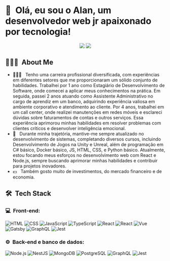 <h1>👋 &nbsp;Olá, eu sou o Alan, um desenvolvedor web jr apaixonado por tecnologia!</h1>
<p align="center">
<a href="https://www.linkedin.com/in/devalanferreira/"><img src="https://img.shields.io/badge"/></a>
<a href="mailto:alanferreira-@outlook.com"><img src="https://img.shields.io/badge/-alanferreira-@outlook.com-D14836?style=flat-square&logo=Outlook&logoColor=white"/></a>
</p>

<h2> 👨🏻‍💻 &nbsp;About Me </h2>

- 👨🏻‍💻 &nbsp; Tenho uma carreira profissional diversificada, com experiências em diferentes setores que me proporcionaram um sólido conjunto de habilidades. Trabalhei por 1 ano como Estagiário de Desenvolvimento de Software, onde comecei a aplicar meus conhecimentos na prática. Em seguida, passei 2 anos atuando como Assistente Administrativo no cargo de aprendiz em um banco, adquirindo experiência valiosa em ambiente corporativo e atendimento ao cliente. Por 4 anos, trabalhei em um call center, onde realizei manutenções em redes móveis e esclareci dúvidas sobre faturamentos de contas e outros serviços. Essa experiência aprimorou minhas habilidades em resolver problemas com clientes críticos e desenvolver inteligência emocional.
- 🚀 &nbsp; Durante minha trajetória, mantive-me sempre atualizado no desenvolvimento de sistemas, completando diversos cursos, incluindo Desenvolvimento de Jogos na Unity e Unreal, além de programação em C# básico, Docker básico, JS, HTML, CSS, e Python básico. Atualmente, estou focando meus esforços no desenvolvimento web com React e Node.js, sempre buscando aprimorar minhas habilidades e contribuir para projetos inovadores.
- 💵 &nbsp; Também gosto muito de investimentos, do mercado financeiro e de economia.

<h2> 🛠 &nbsp;Tech Stack</h2>
<h3>💻 &nbsp;Front-end:</h3>

![HTML](https://img.shields.io/badge/-HTML-333333?style=flat&logo=HTML5)
![CSS](https://img.shields.io/badge/-CSS-333333?style=flat&logo=CSS3&logoColor=1572B6)
![JavaScript](https://img.shields.io/badge/-JavaScript-333333?style=flat&logo=javascript)
![TypeScript](https://img.shields.io/badge/-TypeScript-333333?style=flat&logo=typescript&logoColor=2D79C7)
![React](https://img.shields.io/badge/-React-333333?style=flat&logo=react)
![React](https://img.shields.io/badge/-React%20Native-333333?style=flat&logo=react)
![Vue](https://img.shields.io/badge/-Vue-333333?style=flat&logo=vue.js)
![Gatsby](https://img.shields.io/badge/-Gatsby-333333?style=flat&logo=gatsby)
![GraphQL](https://img.shields.io/badge/-GraphQL-333333?style=flat&logo=graphql&logoColor=E535AB)
![Jest](https://img.shields.io/badge/-Jest-333333?style=flat&logo=jest&logoColor=E535AB)

<h3>⚙️ &nbsp;Back-end e banco de dados:</h3>

![Node.js](https://img.shields.io/badge/-Node.js-333333?style=flat&logo=node.js)
![NestJS](https://img.shields.io/badge/-NestJS-333333?style=flat&logo=nestjs&logoColor=E535AB)
![MongoDB](https://img.shields.io/badge/-MongoDB-333333?style=flat&logo=mongodb)
![PostgreSQL](https://img.shields.io/badge/-PostgreSQL-333333?style=flat&logo=postgresql)
![GraphQL](https://img.shields.io/badge/-GraphQL-333333?style=flat&logo=graphql&logoColor=E535AB)
![Jest](https://img.shields.io/badge/-Jest-333333?style=flat&logo=jest&logoColor=E535AB)

